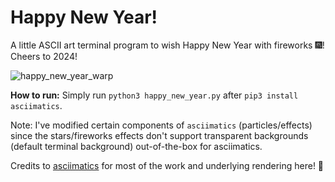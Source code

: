# Happy New Year!
A little ASCII art terminal program to wish Happy New Year with fireworks 🎆! Cheers to 2024!

![happy_new_year_warp](https://github.com/Advait-M/happy-new-year-2024/assets/12927474/88ace24d-c007-449f-8371-ee709dfb981f)

**How to run:** Simply run `python3 happy_new_year.py` after `pip3 install asciimatics`.

Note: I've modified certain components of `asciimatics` (particles/effects) since the stars/fireworks effects don't support transparent backgrounds (default terminal background) out-of-the-box for asciimatics.

Credits to [asciimatics](https://github.com/peterbrittain/asciimatics) for most of the work and underlying rendering here! 💙
